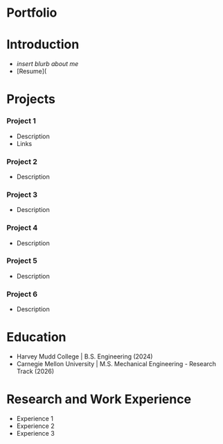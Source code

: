 # Portfolio

# Introduction
- *insert blurb about me*
- [Resume](

# Projects
### Project 1
- Description
- Links

### Project 2
- Description

### Project 3
- Description

### Project 4
- Description

### Project 5
- Description

### Project 6
- Description
  
# Education 
- Harvey Mudd College | B.S. Engineering (2024)
- Carnegie Mellon University | M.S. Mechanical Engineering - Research Track (2026)

# Research and Work Experience
- Experience 1
- Experience 2
- Experience 3
  
